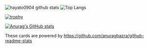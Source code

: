 <!-- グラフや表 -->
![hayato0904 github stats](https://github-readme-stats.vercel.app/api?username=hayato0904&count_private=true&show_icons=true&theme=radical)
![Top Langs](https://github-readme-stats.vercel.app/api/top-langs/?username=hayato0904&theme=radical)
<!-- トロフィー🏆 -->
[![trophy](https://github-profile-trophy.vercel.app/?username=hayato0904&row=1%colum=1&theme=radical)](https://github.com/hayato0904/github-profile-trophy)

[![Anurag's GitHub stats](https://github-readme-stats.vercel.app/api?username=hayato0904)](https://github.com/hayato0904/github-readme-stats)



These cards are powered by https://github.com/anuraghazra/github-readme-stats
